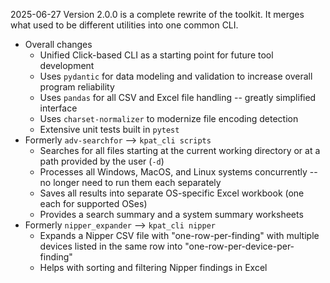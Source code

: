 2025-06-27  Version 2.0.0 is a complete rewrite of the toolkit.  It merges what used to be different utilities into one common CLI.
* Overall changes
    * Unified Click-based CLI as a starting point for future tool development
    * Uses `pydantic` for data modeling and validation to increase overall program reliability
    * Uses `pandas` for all CSV and Excel file handling -- greatly simplified interface
    * Uses `charset-normalizer` to modernize file encoding detection
    * Extensive unit tests built in `pytest`
* Formerly `adv-searchfor` --> `kpat_cli scripts`
    * Searches for all files starting at the current working directory or at a path provided by the user (`-d`)
    * Processes all Windows, MacOS, and Linux systems concurrently -- no longer need to run them each separately
    * Saves all results into separate OS-specific Excel workbook (one each for supported OSes)
    * Provides a search summary and a system summary worksheets
* Formerly `nipper_expander` --> `kpat_cli nipper`
    * Expands a Nipper CSV file with "one-row-per-finding" with multiple devices listed in the same row into "one-row-per-device-per-finding"
    * Helps with sorting and filtering Nipper findings in Excel